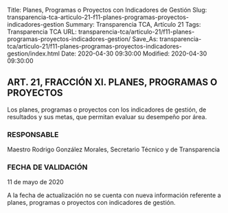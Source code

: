 Title: Planes, Programas o Proyectos con Indicadores de Gestión
Slug: transparencia-tca-articulo-21-f11-planes-programas-proyectos-indicadores-gestion
Summary: Transparencia TCA, Artículo 21
Tags: Transparencia TCA
URL: transparencia-tca/articulo-21/f11-planes-programas-proyectos-indicadores-gestion/
Save_As: transparencia-tca/articulo-21/f11-planes-programas-proyectos-indicadores-gestion/index.html
Date: 2020-04-30 09:30:00
Modified: 2020-04-30 09:30:00


## ART. 21, FRACCIÓN XI. PLANES, PROGRAMAS O PROYECTOS

Los planes, programas o proyectos con los indicadores de gestión, de resultados y sus metas, que permitan evaluar su desempeño por área.


### RESPONSABLE

Maestro Rodrigo González Morales, Secretario Técnico y de Transparencia


### FECHA DE VALIDACIÓN

11 de mayo de 2020


A la fecha de actualización no se cuenta con nueva información referente a  planes, programas o proyectos con indicadores de gestión.



